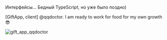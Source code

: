 Интерфейсы... Бедный TypeScript, но уже было поздно)

[GiftApp, client] @qqdoctor. I am ready to work for food for my own growth 😎

![gift_app_qqdoctor](https://github.com/user-attachments/assets/09f1287d-c931-411d-9ca1-cf0bd3c8bec8)
